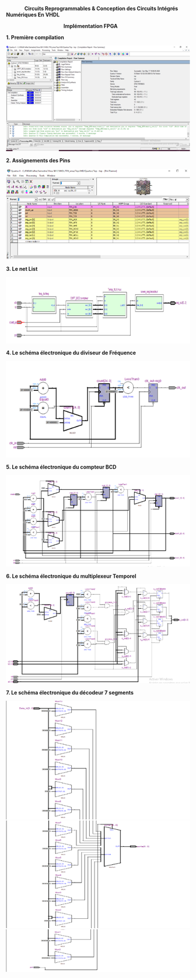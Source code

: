 ﻿

`      	`**Circuits Reprogrammables & Conception des Circuits Intégrés Numériques En VHDL**

`      				   `**Implémentation FPGA**





**1. Première compilation**

![](Aspose.Words.18bec712-d544-4186-b812-39d7fd4f1ab3.002.png)


**2. Assignements des Pins**

![](Aspose.Words.18bec712-d544-4186-b812-39d7fd4f1ab3.003.png)


**3. Le net List**





![](Aspose.Words.18bec712-d544-4186-b812-39d7fd4f1ab3.004.png)

**4. Le schéma électronique du diviseur de Fréquence**

![](Aspose.Words.18bec712-d544-4186-b812-39d7fd4f1ab3.005.png)

**5. Le schéma électronique du compteur BCD**

![](Aspose.Words.18bec712-d544-4186-b812-39d7fd4f1ab3.006.png)

**6. Le schéma électronique du multiplexeur Temporel**

![](Aspose.Words.18bec712-d544-4186-b812-39d7fd4f1ab3.007.png)

**7. Le schéma électronique du décodeur 7 segments**

![](Aspose.Words.18bec712-d544-4186-b812-39d7fd4f1ab3.008.png)
![](Aspose.Words.18bec712-d544-4186-b812-39d7fd4f1ab3.009.png)
![](Aspose.Words.18bec712-d544-4186-b812-39d7fd4f1ab3.010.png)
